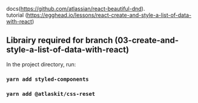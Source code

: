 docs(https://github.com/atlassian/react-beautiful-dnd). <br>
tutorial (https://egghead.io/lessons/react-create-and-style-a-list-of-data-with-react)

## Librairy required for branch (03-create-and-style-a-list-of-data-with-react)

In the project directory, run:

### `yarn add styled-components`
### `yarn add @atlaskit/css-reset`

